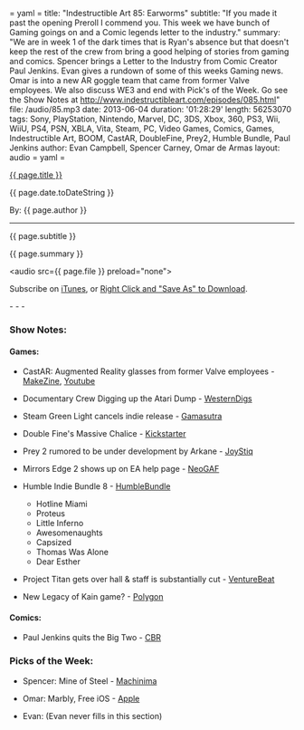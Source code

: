 = yaml =
title: "Indestructible Art 85: Earworms"
subtitle: "If you made it past the opening Preroll I commend you. This week we have bunch of Gaming goings on and a Comic legends letter to the industry."
summary: "We are in week 1 of the dark times that is Ryan's absence but that doesn't keep the rest of the crew from bring a good helping of stories from gaming and comics. Spencer brings a Letter to the Industry from Comic Creator Paul Jenkins. Evan gives a rundown of some of this weeks Gaming news. Omar is into a new AR goggle team that came from former Valve employees. We also discuss WE3 and end with Pick's of the Week. Go see the Show Notes at http://www.indestructibleart.com/episodes/085.html"
file: /audio/85.mp3
date: 2013-06-04
duration: '01:28:29'
length: 56253070
tags: Sony, PlayStation, Nintendo, Marvel, DC, 3DS, Xbox, 360, PS3, Wii, WiiU, PS4, PSN, XBLA, Vita, Steam, PC, Video Games, Comics, Games, Indestructible Art, BOOM, CastAR, DoubleFine, Prey2, Humble Bundle, Paul Jenkins
author: Evan Campbell, Spencer Carney, Omar de Armas
layout: audio
= yaml =

<a href="{{ page.url }}" class='postTitleLink'><p class='postTitle'>{{ page.title }}</p></a>
<p class='postPublished'>{{ page.date.toDateString }}</p>
<p class='postAuthor'>By: {{ page.author }}</p>
<hr>
<p class='podcastSummary'>{{ page.subtitle }}</p>

<p class='podcastSummary'>{{ page.summary }}</p>

<audio src={{ page.file }} preload="none"></audio>
<p class='subLinks'>Subscribe on <a href='http://bit.ly/iapodcast'>iTunes</a>, or <a href={{ page.file }}>Right Click and "Save As" to Download</a>.</p>
- - -

### Show Notes:  ###
#### Games: ####
* CastAR: Augmented Reality glasses from former Valve employees - [MakeZine](http://blog.makezine.com/2013/05/19/jeri-ellsworth-unveils-augmented-reality-castar-at-maker-faire/), [Youtube](http://www.youtube.com/watch?v=A1YvP7CtBKU)

* Documentary Crew Digging up the Atari Dump - [WesternDigs](http://westerndigs.blogspot.com/2013/05/new-mexicos-atari-dump-midden-of-video.html)

* Steam Green Light cancels indie release - [Gamasutra](http://www.gamasutra.com/view/news/193403/Developer_claims_it_was_rejected_from_Steam__for_having_a_Greenlight_page.php)

* Double Fine's Massive Chalice - [Kickstarter](http://www.kickstarter.com/projects/doublefine/double-fines-massive-chalice?ref=live)

* Prey 2 rumored to be under development by Arkane - [JoyStiq](http://www.joystiq.com/2013/05/31/rumor-prey-2-in-hands-of-dishonored-developer/)

* Mirrors Edge 2 shows up on EA help page - [NeoGAF](http://www.neogaf.com/forum/showthread.php?t=571297)

* Humble Indie Bundle 8 - [HumbleBundle](www.humblebundle.com)
    * Hotline Miami
    * Proteus
    * Little Inferno
    * Awesomenaughts
    * Capsized
    * Thomas Was Alone
    * Dear Esther

* Project Titan gets over hall & staff is substantially cut - [VentureBeat](ttp://venturebeat.com/2013/05/28/blizzard-delays-unannounced-mmo-until-2016-resets-whole-project-exclusive/)

* New Legacy of Kain game? - [Polygon](http://www.polygon.com/windows/2013/5/26/4369066/nosgoth-appears-on-steam-database-war-of-nosgoth-mentioned-in-amd)
  
#### Comics: ####
* Paul Jenkins quits the Big Two - [CBR](http://forums.comicbookresources.com/showthread.php?455471-EXCLUSIVE-Paul-Jenkins-Goes-All-BOOM!)
  
### Picks of the Week: ###
* Spencer: Mine of Steel - [Machinima](http://www.youtube.com/watch?v=mQG6F76On-M)

* Omar: Marbly, Free iOS - [Apple](https://itunes.apple.com/gb/app/marbly/id646308179?mt=8)

* Evan: (Evan never fills in this section)